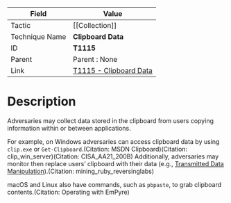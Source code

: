 
|Field|Value|
|---|---|
|Tactic|[[Collection]]|
|Technique Name|**Clipboard Data**|
|ID|**T1115**|
|Parent|Parent : None|
|Link|[T1115 - Clipboard Data](https://attack.mitre.org/techniques/T1115)|

# Description

Adversaries may collect data stored in the clipboard from users copying information within or between applications. 

For example, on Windows adversaries can access clipboard data by using <code>clip.exe</code> or <code>Get-Clipboard</code>.(Citation: MSDN Clipboard)(Citation: clip_win_server)(Citation: CISA_AA21_200B) Additionally, adversaries may monitor then replace users’ clipboard with their data (e.g., [Transmitted Data Manipulation](https://attack.mitre.org/techniques/T1565/002)).(Citation: mining_ruby_reversinglabs)

macOS and Linux also have commands, such as <code>pbpaste</code>, to grab clipboard contents.(Citation: Operating with EmPyre)